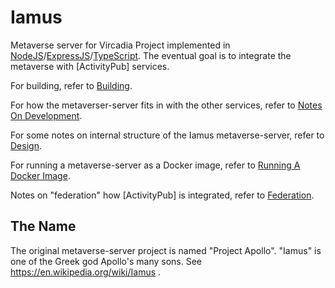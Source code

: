 # Iamus

Metaverse server for Vircadia Project implemented in [NodeJS]/[ExpressJS]/[TypeScript].
The eventual goal is to integrate the metaverse with [ActivityPub] services.

For building, refer to [Building](docs/Building.md).

For how the metaverser-server fits in with the other services,
refer to [Notes On Development](docs/NotesOnDevelopment.md).

For some notes on internal structure of the Iamus metaverse-server, refer to
[Design](docs/Design.md).

For running a metaverse-server as a Docker image, refer to [Running A Docker Image](docs/RunningDockerImage.md).

Notes on "federation" how [ActivityPub] is integrated, refer to [Federation](docs/Federation.md).

## The Name

The original metaverse-server project is named "Project Apollo".
"Iamus" is one of the Greek god Apollo's many sons.
See https://en.wikipedia.org/wiki/Iamus .

[NodeJS]: https://nodejs.org/
[ExpressJS]: https://expressjs.com/
[TypeScript]: https://www.typescriptlang.org/
